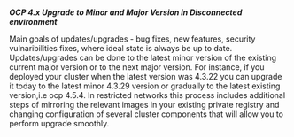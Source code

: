 #
**_OCP 4.x Upgrade to Minor and Major Version in Disconnected environment_**

Main goals of updates/upgrades - bug fixes, new features, security vulnaribilities fixes, where ideal state is always be up to date.
Updates/upgrades can be done to the latest minor version of the existing current major version or to the next major version. 
For instance, if you deployed your cluster when the latest version was 4.3.22 you can upgrade it today to the latest minor 4.3.29 version 
or gradually to the latest existing version,i.e ocp 4.5.4.
In restricted networks this process includes additional steps of mirroring the relevant images in your existing private registry and changing 
configuration of several cluster components that will allow you to perform upgrade smoothly.


